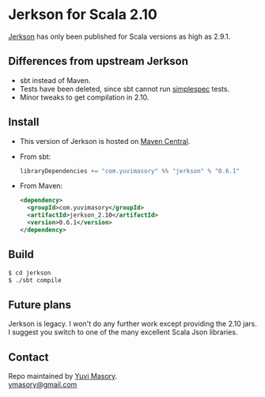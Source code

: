 # Jerkson for Scala 2.10 #

[Jerkson](https://github.com/codahale/jerkson) has only been published for
Scala versions as high as 2.9.1.

## Differences from upstream Jerkson ##

- sbt instead of Maven.
- Tests have been deleted, since sbt cannot run
  [simplespec](https://github.com/SimpleFinance/simplespec) tests.
- Minor tweaks to get compilation in 2.10.

## Install ##

- This version of Jerkson is hosted on
  [Maven Central](http://central.maven.org/maven2/com/yuvimasory/jerkson_2.10).
- From sbt:

  ```scala
  libraryDependencies += "com.yuvimasory" %% "jerkson" % "0.6.1"
  ```
- From Maven:

  ```xml
  <dependency>
    <groupId>com.yuvimasory</groupId>
    <artifactId>jerkson_2.10</artifactId>
    <version>0.6.1</version>
  </dependency>
  ```

## Build ##

```sh
$ cd jerkson
$ ./sbt compile
```
  
## Future plans ##

Jerkson is legacy.
I won't do any further work except providing the 2.10 jars.
I suggest you switch to one of the many excellent Scala Json libraries.

## Contact ##

Repo maintained by [Yuvi Masory](http://yuvimasory.com).  
[ymasory@gmail.com](ymasory@gmail.com)
